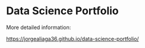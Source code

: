 # Data Science Portfolio

More detailed information:

https://jorgealiaga36.github.io/data-science-portfolio/

